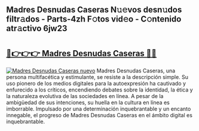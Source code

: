 ## Madres Desnudas Caseras N𝚞𝚎vos desn𝚞dos filtr𝚊dos - Parts-4zh F𝚘tos vid𝚎o - C𝚘ntenido atr𝚊ctivo 6jw23

# <h2><a href="http://mbayb5j.tromn.icu/?c=Madres+Desnudas+Caseras">🔗👉👉👉 Madres Desnudas Caseras 🔗🔗</a></h2>

[![Madres Desnudas Caseras nuevo](https://i.imgur.com/pEAQMta.gif)](http://mbayb5j.tromn.icu/?c=Madres+Desnudas+Caseras)
Madres Desnudas Caseras, una persona multifacética y estimulante, se resiste a la descripción simple. Su uso pionero de los medios digitales para la autoexpresión ha cautivado y enfurecido a los críticos, encendiendo debates sobre la identidad, la ética y la naturaleza evolutiva de las sociedades en línea. A pesar de la ambigüedad de sus intenciones, su huella en la cultura en línea es imborrable. Impulsado por una determinación inquebrantable y un encanto innegable, el progreso de Madres Desnudas Caseras en el ámbito digital es inquebrantable.
